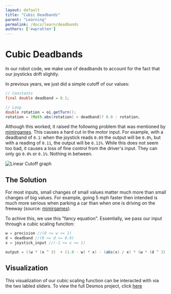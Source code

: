 ```yaml
---
layout: default
title: "Cubic Deadbands"
parent: "Learning"
permalink: /docs/learn/deadbands
authors: ['ewpratten']
---
```


# Cubic Deadbands
In our robot code, we make use of deadbands to account for the fact that our joysticks drift slightly.

In previous years, we just did a simple cutoff of our values:
```java
// Constants
final double deadband = 0.1;

// Loop
double rotation = oi.getTurn();
rotation = (Math.abs(rotation) > deadband)? 0.0 : rotation;
```

Although this worked, it raised the following problem that was mentioned by [mimirgames](http://www.mimirgames.com/articles/games/joystick-input-and-using-deadbands/). This causes a hard cut
in the motor input. For example, with a deadband of `0.1`: when the joystick reads `0.09` the output will be `0.0%`, but with a reading of `0.11`, the output will be `0.11%`. While this does not seem 
too bad, it causes a loss of fine control from the driver's input. They can only go `0.0%` or `0.1%`. Nothing in between.

![Linear Cutoff graph](http://www.mimirgames.com/wp-content/uploads/2017/06/LinearDeadband.png)

## The Solution
For most inputs, small changes of small values matter much more than small changes of big values. For example, going 5 mph faster then intended is much more serious when parking a car than when one is driving on the freeway (source: [mimirgames](http://www.mimirgames.com/articles/games/joystick-input-and-using-deadbands/)).

To achive this, we use this "fancy equation". Essentially, we pass our input through a cubic scaling funciton:
```java
w = precision //(0 <= w <= 1)
d = deadband //(0 <= d <= 0.9)
x = joystick_input //(-1 <= x <= 1)

output = ((w * (x ^ 3)  + (1.0 - w) * x) - (abs(x) / x) * (w * (d ^ 3) + (1.0 - w) * d)) / (1.0 - (w * (d ^ 3) + (1.0 - w) * d))
```


## Visualization
This visualization of our cubic scaling function can be interacted with via the two labled sliders. To view the full Desmos project, click [here](https://www.desmos.com/calculator/awcputalxe)

<!-- There is a rendering issue with one of our plugins... This should work -->
<!-- {% raw %}
<iframe src="https://www.desmos.com/calculator/lb22nxp9vn?embed" width="500px" height="500px" style="border: 1px solid #ccc" frameborder=0></iframe>
{% endraw %} -->